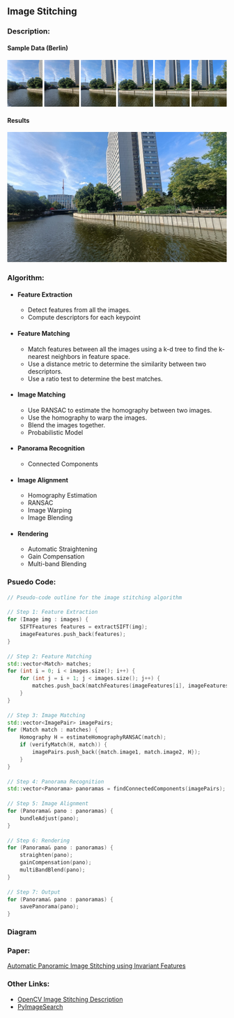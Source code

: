 ## Image Stitching

### Description:

#### Sample Data (Berlin)
<p align="center">
  <img src="data/berlin/001.jpg" width="16%" /> 
  <img src="data/berlin/002.jpg" width="16%" />  
  <img src="data/berlin/003.jpg" width="16%" />
  <img src="data/berlin/004.jpg" width="16%">  
  <img src="data/berlin/005.jpg" width="16%"> 
  <img src="data/berlin/006.jpg" width="16%">  
</p> 

#### Results
<p align="center">
  <img src="results/berlin.jpg" width="%" />
</p>


### Algorithm:

- #### Feature Extraction
    - Detect features from all the images.
    - Compute descriptors for each keypoint

- #### Feature Matching
    - Match features between all the images using a k-d tree to find the k-nearest neighbors in feature space.
    - Use a distance metric to determine the similarity between two descriptors.
    - Use a ratio test to determine the best matches.

- #### Image Matching
    - Use RANSAC to estimate the homography between two images.
    - Use the homography to warp the images.
    - Blend the images together.
    - Probabilistic Model

- #### Panorama Recognition
    - Connected Components

- #### Image Alignment
    - Homography Estimation
    - RANSAC
    - Image Warping
    - Image Blending

- #### Rendering
    - Automatic Straightening
    - Gain Compensation
    - Multi-band Blending

### Psuedo Code:

```c++
// Pseudo-code outline for the image stitching algorithm

// Step 1: Feature Extraction
for (Image img : images) {
    SIFTFeatures features = extractSIFT(img);
    imageFeatures.push_back(features);
}

// Step 2: Feature Matching
std::vector<Match> matches;
for (int i = 0; i < images.size(); i++) {
    for (int j = i + 1; j < images.size(); j++) {
        matches.push_back(matchFeatures(imageFeatures[i], imageFeatures[j]));
    }
}

// Step 3: Image Matching
std::vector<ImagePair> imagePairs;
for (Match match : matches) {
    Homography H = estimateHomographyRANSAC(match);
    if (verifyMatch(H, match)) {
        imagePairs.push_back({match.image1, match.image2, H});
    }
}

// Step 4: Panorama Recognition
std::vector<Panorama> panoramas = findConnectedComponents(imagePairs);

// Step 5: Image Alignment
for (Panorama& pano : panoramas) {
    bundleAdjust(pano);
}

// Step 6: Rendering
for (Panorama& pano : panoramas) {
    straighten(pano);
    gainCompensation(pano);
    multiBandBlend(pano);
}

// Step 7: Output
for (Panorama& pano : panoramas) {
    savePanorama(pano);
}
```

### Diagram

### Paper:

[Automatic Panoramic Image Stitching using Invariant Features](https://www.cs.ubc.ca/~lowe/papers/07brown.pdf)

### Other Links:

- [OpenCV Image Stitching Description](https://docs.opencv.org/3.4/d1/d46/group__stitching.html)
- [PyImageSearch](https://pyimagesearch.com/2018/12/17/image-stitching-with-opencv-and-python/)